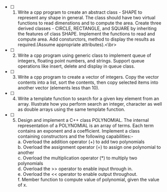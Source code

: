- [ ] 1. Write a cpp program to create an abstract class - SHAPE to represent any shape in general. The class should have two virtual functions to read dimenstions and to compute the area. Create three derived classes - CIRCLE, RECTANGLE, and SQUARE by inheriting the features of class SHAPE. Implement the functions to read and compute area. Add consturctors, method to display the results as required.(Assume appropriate attributes).<\br>
- [ ] 2. Write a cpp program using generic class to implement queue of integers, floating point numbers, and strings. Support queue operations like insert, delete and display in queue class. </br>
- [ ] 3. Write a cpp program to create a vector of integers. Copy the vector contents into a list, sort the contents, then copy selected items into another vector (elements less than 10). </br>
- [ ] 4. Write a template function to search for a given key element from an array. Illustrate how you perform search an integer, character as well as double arrays using the same template function.</br>
- [ ] 5. Design and implement a C++ class POLYNOMIAL. The internal representation of a POLYNOMIAL is an array of terms. Each term contains an exponent and a coefficient. Implement a class containing constructors and the following capabilities:- </br>
a.  Overload the addition operator (+) to add two polynomials </br>
b.  Overload the assignment operator (=) to assign one polynomial to another </br>
c.  Overload the multiplication operator (*) to multiply two polynomials </br>
d.  Overload the >> operator to enable input through in. </br>
e.  Overload the << operator to enable output throughout. </br>
f.  Member function to compute value of polynomial, given the value of x. </br>

